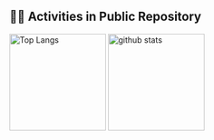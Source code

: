 ## 🏃‍♀️ Activities in Public Repository 
<div align="left"> 
  <img alt="Top Langs" height="170px" src="https://github-readme-stats.vercel.app/api?username=okmethod&layout=compact&show_icons=true" />
  <img alt="github stats" height="170px" src="https://github-readme-stats.vercel.app/api/top-langs/?username=okmethod&layout=compact" />
</div>

<!--
**okmethod/okmethod** is a ✨ _special_ ✨ repository because its `README.md` (this file) appears on your GitHub profile.

Here are some ideas to get you started:

- 🔭 I’m currently working on ...
- 🌱 I’m currently learning ...
- 👯 I’m looking to collaborate on ...
- 🤔 I’m looking for help with ...
- 💬 Ask me about ...
- 📫 How to reach me: ...
- 😄 Pronouns: ...
- ⚡ Fun fact: ...
-->
